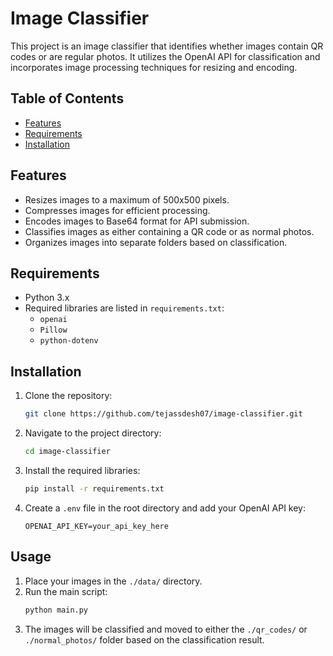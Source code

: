 # Image Classifier

This project is an image classifier that identifies whether images contain QR codes or are regular photos. It utilizes the OpenAI API for classification and incorporates image processing techniques for resizing and encoding.

## Table of Contents
- [Features](#features)
- [Requirements](#requirements)
- [Installation](#installation)


## Features
- Resizes images to a maximum of 500x500 pixels.
- Compresses images for efficient processing.
- Encodes images to Base64 format for API submission.
- Classifies images as either containing a QR code or as normal photos.
- Organizes images into separate folders based on classification.

## Requirements
- Python 3.x
- Required libraries are listed in `requirements.txt`:
  - `openai`
  - `Pillow`
  - `python-dotenv`


## Installation
1. Clone the repository:

   ```bash
   git clone https://github.com/tejassdesh07/image-classifier.git
   ```
2. Navigate to the project directory:
   ```bash
   cd image-classifier
   ```
3. Install the required libraries:
   ```bash
   pip install -r requirements.txt
   ```
4. Create a `.env` file in the root directory and add your OpenAI API key:
   ```
   OPENAI_API_KEY=your_api_key_here
   ```


## Usage
1. Place your images in the `./data/` directory.
2. Run the main script:
   ```bash
   python main.py
   ```
3. The images will be classified and moved to either the `./qr_codes/` or `./normal_photos/` folder based on the classification result.

